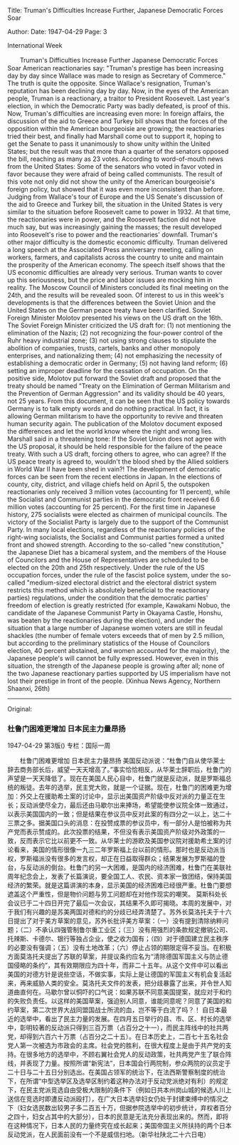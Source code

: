 Title: Truman's Difficulties Increase Further, Japanese Democratic Forces Soar

Author: 
Date: 1947-04-29
Page: 3

International Week

　　Truman's Difficulties Increase Further
    Japanese Democratic Forces Soar
    American reactionaries say: "Truman's prestige has been increasing day by day since Wallace was made to resign as Secretary of Commerce." The truth is quite the opposite. Since Wallace's resignation, Truman's reputation has been declining day by day. Now, in the eyes of the American people, Truman is a reactionary, a traitor to President Roosevelt. Last year's election, in which the Democratic Party was badly defeated, is proof of this. Now, Truman's difficulties are increasing even more: In foreign affairs, the discussion of the aid to Greece and Turkey bill shows that the forces of the opposition within the American bourgeoisie are growing; the reactionaries tried their best, and finally had Marshall come out to support it, hoping to get the Senate to pass it unanimously to show unity within the United States; but the result was that more than a quarter of the senators opposed the bill, reaching as many as 23 votes. According to word-of-mouth news from the United States: Some of the senators who voted in favor voted in favor because they were afraid of being called communists. The result of this vote not only did not show the unity of the American bourgeoisie's foreign policy, but showed that it was even more inconsistent than before. Judging from Wallace's tour of Europe and the US Senate's discussion of the aid to Greece and Turkey bill, the situation in the United States is very similar to the situation before Roosevelt came to power in 1932. At that time, the reactionaries were in power, and the Roosevelt faction did not have much say, but was increasingly gaining the masses; the result developed into Roosevelt's rise to power and the reactionaries' downfall. Truman's other major difficulty is the domestic economic difficulty. Truman delivered a long speech at the Associated Press anniversary meeting, calling on workers, farmers, and capitalists across the country to unite and maintain the prosperity of the American economy. The speech itself shows that the US economic difficulties are already very serious. Truman wants to cover up this seriousness, but the price and labor issues are mocking him in reality.
    The Moscow Council of Ministers concluded its final meeting on the 24th, and the results will be revealed soon. Of interest to us in this week's developments is that the differences between the Soviet Union and the United States on the German peace treaty have been clarified. Soviet Foreign Minister Molotov presented his views on the US draft on the 16th. The Soviet Foreign Minister criticized the US draft for: (1) not mentioning the elimination of the Nazis; (2) not recognizing the four-power control of the Ruhr heavy industrial zone; (3) not using strong clauses to stipulate the abolition of companies, trusts, cartels, banks and other monopoly enterprises, and nationalizing them; (4) not emphasizing the necessity of establishing a democratic order in Germany; (5) not having land reform; (6) setting an improper deadline for the cessation of occupation. On the positive side, Molotov put forward the Soviet draft and proposed that the treaty should be named "Treaty on the Elimination of German Militarism and the Prevention of German Aggression" and its validity should be 40 years, not 25 years. From this document, it can be seen that the US policy towards Germany is to talk empty words and do nothing practical. In fact, it is allowing German militarism to have the opportunity to revive and threaten human security again. The publication of the Molotov document exposed the differences and let the world know where the right and wrong lies. Marshall said in a threatening tone: If the Soviet Union does not agree with the US proposal, it should be held responsible for the failure of the peace treaty. With such a US draft, forcing others to agree, who can agree? If the US peace treaty is agreed to, wouldn't the blood shed by the Allied soldiers in World War II have been shed in vain?!
    The development of democratic forces can be seen from the recent elections in Japan. In the elections of county, city, district, and village chiefs held on April 5, the outspoken reactionaries only received 3 million votes (accounting for 11 percent), while the Socialist and Communist parties in the democratic front received 6.6 million votes (accounting for 25 percent). For the first time in Japanese history, 275 socialists were elected as chairmen of municipal councils. The victory of the Socialist Party is largely due to the support of the Communist Party. In many local elections, regardless of the reactionary policies of the right-wing socialists, the Socialist and Communist parties formed a united front and showed strength. According to the so-called "new constitution," the Japanese Diet has a bicameral system, and the members of the House of Councilors and the House of Representatives are scheduled to be elected on the 20th and 25th respectively. Under the rule of the US occupation forces, under the rule of the fascist police system, under the so-called "medium-sized electoral district and the electoral district system restricts this method which is absolutely beneficial to the reactionary parties) regulations, under the condition that the democratic parties' freedom of election is greatly restricted (for example, Kawakami Nobuo, the candidate of the Japanese Communist Party in Okayama Castle, Honshu, was beaten by the reactionaries during the election), and under the situation that a large number of Japanese women voters are still in feudal shackles (the number of female voters exceeds that of men by 2.5 million, but according to the preliminary statistics of the House of Councilors election, 40 percent abstained, and women accounted for the majority), the Japanese people's will cannot be fully expressed. However, even in this situation, the strength of the Japanese people is growing after all; none of the two Japanese reactionary parties supported by US imperialism have not lost their prestige in front of the people. (Xinhua News Agency, Northern Shaanxi, 26th)



<hr /> 

Original: 


### 杜鲁门困难更增加  日本民主力量昂扬

1947-04-29
第3版()
专栏：国际一周

　　杜鲁门困难更增加
    日本民主力量昂扬
    美国反动派说：“杜鲁门自从使华莱士辞去商务部长后，威望一天天增高了。”事实恰恰相反，从华莱士辞职后，杜鲁门的声望是一天天降低了。现在在美国人民心目中，杜鲁门就是反动派，就是罗斯福总统的叛徒。去年的选举，民主党大败，就是一个证据。现在，杜鲁门的困难更为增加：外交上在援助希土案的讨论中，显示出美国资产阶级中反对派的力量正在生长；反动派使尽全力，最后还由马歇尔出来捧场，希望能使参议院全体一致通过，以表示美国国内的一致；但是结果在参议员中反对此案的有四分之一以上，达二十三票之多。据美国口头的消息：在投赞成票的参议员中，有一部分人是怕被称为共产党而表示赞成的。此次投票的结果，不但没有表示美国资产阶级对外政策的一致，反而表示它比以前更不一致。从华莱士的游欧及美国参议院对援助希土案的讨论看来，美国的情形很像一九三二年罗斯福上台以前的情形。那时也是反动派当权，罗斯福派没有很多的发言权，却正在日益取得群众；结果发展为罗斯福的登台，与反动派的倒台。杜鲁门的另一大困难，是国内的经济困难，杜鲁门在美联社周年纪念会上，发表了长篇演说，要全国工人、农民、资本家一致团结，保持美国经济的繁荣。就是这篇讲演的本身，显示美国的经济困难已经很严重。杜鲁门要想遮盖这个严重性，但是物价问题与劳工问题却在对他作现实的嘲笑。
    莫斯科处长会议已于二十四日开完了最后一次会议，其结果不久即可揭晓。本周的发展中，对于我们有兴趣的是苏美两国对德和约的分歧已经弄清楚了。苏外长莫洛托夫于十六日提出了对于美方草案的意见，苏外长批评美方草案：（一）没有提到清除纳粹问题；（二）不承认四强管制鲁尔重工业区；（三）没有用强烈的条款规定撤销公司、托辣斯、卡德尔、银行等独占企业，使之收为国有；（四）对于德国建立民主秩序的必要没有强调；（五）没有土地改革；（六）停止占领的期限定得不妥当。在积极方面莫洛托夫提出了苏联的草案，并提议条约应名为“清除德国军国主义与防止德国侵略的条约”，其有效期限应为四十年，而非二十五年。从这个文件中可以看出美国的对德方针是说些空话，不做实事，实际上是让德国的军国主义有机会复活起来，再来威胁人类的安全。莫洛托夫文件的发表，把分歧暴露了出来，并令世人知道曲直何在。马歇尔曾以恫吓的口气说：如果苏联不同意美国提案，就应对于和约的失败负责任。以这样的美国草案，强迫别人同意，谁能同意呢？同意了美国的和约草案，第二次世界大战同盟国战士所流的血，岂不等于白流了吗？！
    自日本最近的选举中，看出了民主力量的发展。在四月五日举行的县、市、区、村长的选举中，彰明较著的反动派只得到三百万票（占百分之十一），而民主阵线中的社共两党，却得到六百六十万票（占百分之二十五）。在日本历史上，二百七十五名社会党人第一次被选为市政会的主席。社会党的胜利，在很大程度上是由于共产党的支持。在很多地方的选举中，不顾右翼社会党人的反动政策，社共两党产生了联合阵线，并表现了力量。按照所谓“新宪法”，日本国会行两院制，参众两院的议员定于二十日与二十五日分别选出。在美国占领军的统治下，在法西斯警察制度的统治下，在所谓“中型选举区及选举区制约着这种办法对于反动党派绝对有利）的规定下，在民主党派竞选自由受极大限制的条件下（例如日共本州岗山城的候选人川上送信在竞选时即遭反动派殴打），在广大日本选举妇女仍处于封建束缚中的情况之下（妇女选民数出较男子多二百五十万，但据参院选举中的初步统计，弃权者百分之四十，妇女占其中的大部分），日本的民意是无法充分表现出来的。然而，即将在这种情况下，日本人民的力量终究在成长起来；美国帝国主义所扶持的两个日本反动党派，在人民面前没有一个不是威信扫地。（新华社陕北二十六日电）
